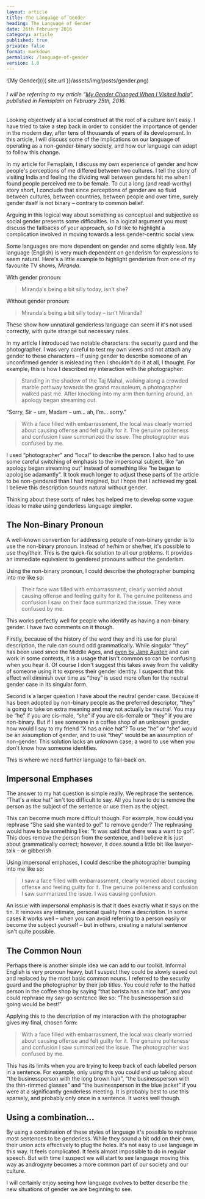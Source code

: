 ```yaml
---
layout: article
title: The Language of Gender
heading: The Language of Gender
date: 26th February 2016
category: article
published: true
private: false
format: markdown
permalink: /language-of-gender
version: 1.0
---
```


![My Gender]({{ site.url }}/assets/img/posts/gender.png)

###### I will be referring to my article “[My Gender Changed When I Visited India](https://femsplain.com/my-gender-changed-when-i-visited-india)”, published in _Femsplain_ on February 25th, 2016.

Looking objectively at a social construct at the root of a culture isn't easy. I have tried to take a step back in order to consider the importance of gender in the modern day, after tens of thousands of years of its development. In this article, I will discuss some of the implications on our language of operating as a non-gender-binary society, and how our language can adapt to follow this change.

In my article for Femsplain, I discuss my own experience of gender and how people's perceptions of me differed between two cultures. I tell the story of visiting India and feeling the dividing wall between genders hit me when I found people perceived me to be female. To cut a long (and read-worthy) story short, I conclude that since perceptions of gender are so fluid between cultures, between countries, between people and over time, surely gender itself is not binary – contrary to common belief.

Arguing in this logical way about something as conceptual and subjective as social gender presents some difficulties. In a logical argument you must discuss the fallbacks of your approach, so I'd like to highlight a complication involved in moving towards a less gender-centric social view.

Some languages are more dependent on gender and some slightly less. My language (English) is very much dependent on genderism for expressions to seem natural. Here's a little example to highlight genderism from one of my favourite TV shows, _Miranda_.

With gender pronoun:

>Miranda's being a bit silly today, isn't she?

Without gender pronoun:

>Miranda's being a bit silly today – isn't Miranda?

These show how unnatural genderless language can seem if it's not used correctly, with quite strange but necessary rules.

In my article I introduced two notable characters: the security guard and the photographer. I was very careful to test my own views and not attach any gender to these characters – if using gender to describe someone of an unconfirmed gender is misleading then I shouldn't do it at all, I thought. For example, this is how I described my interaction with the photographer:

>Standing in the shadow of the Taj Mahal, walking along a crowded marble pathway towards the grand mausoleum, a photographer walked past me. After knocking into my arm then turning around, an apology began streaming out.
>
“Sorry, Sir – um, Madam – um… ah, I’m… sorry.”
>
>With a face filled with embarrassment, the local was clearly worried about causing offense and felt guilty for it. The genuine politeness and confusion I saw summarized the issue. The photographer was confused by me.

I used “photographer” and “local” to describe the person. I also had to use some careful switching of emphasis to the impersonal subject, like “an apology began streaming out” instead of something like “he began to apologise adamantly”. It took much longer to adjust these parts of the article to be non-gendered than I had imagined, but I hope that I achieved my goal. I believe this description sounds natural without gender.

Thinking about these sorts of rules has helped me to develop some vague ideas to make using genderless language simpler.

## The Non-Binary Pronoun

A well-known convention for addressing people of non-binary gender is to use the non-binary pronoun. Instead of he/him or she/her, it's possible to use they/their. This is the quick-fix solution to all our problems. It provides an immediate equivalent to gendered pronouns without the genderism.

Using the non-binary pronoun, I could describe the photographer bumping into me like so:

>Their face was filled with embarrassment, clearly worried about causing offense and feeling guilty for it. The genuine politeness and confusion I saw on their face summarized the issue. They were confused by me.

This works perfectly well for people who identify as having a non-binary gender. I have two comments on it though.

Firstly, because of the history of the word they and its use for plural description, the rule can sound odd grammatically. While singular “they” has been used since the Middle Ages, and [even by Jane Austen](http://www.pemberley.com/janeinfo/austheir.html) and can work in some contexts, it is a usage that isn't common so can be confusing when you hear it. Of course I don't suggest this takes away from the validity of someone using it to express their gender identity. I suspect that this effect will diminish over time as “they” is used more often for the neutral gender case in its singular form.

Second is a larger question I have about the neutral gender case. Because it has been adopted by non-binary people as the preferred descriptor, “they” is going to take on extra meaning and may not actually be neutral. You may be “he” if you are cis-male, “she” if you are cis-female or “they” if you are non-binary. But if I see someone in a coffee shop of an unknown gender, how would I say to my friend “X has a nice hat”? To use “he” or “she” would be an assumption of gender, and to use “they” would be an assumption of non-gender. This solution lacks an unknown case; a word to use when you don't know how someone identifies.

This is where we need further language to fall-back on.

## Impersonal Emphases

The answer to my hat question is simple really. We rephrase the sentence. “That's a nice hat” isn't too difficult to say. All you have to do is remove the person as the subject of the sentence or use them as the object.  

This can become much more difficult though. For example, how could you rephrase “She said she wanted to go!” to remove gender? The rephrasing would have to be something like: “It was said that there was a want to go!”. This does remove the person from the sentence, and I believe it is just about grammatically correct; however, it does sound a little bit like lawyer-talk – or gibberish

Using impersonal emphases, I could describe the photographer bumping into me like so:

>I saw a face filled with embarrassment, clearly worried about causing offense and feeling guilty for it. The genuine politeness and confusion I saw summarized the issue. I was causing confusion.

An issue with impersonal emphasis is that it does exactly what it says on the tin. It removes any intimate, personal quality from a description. In some cases it works well – when you can avoid referring to a person easily or become the subject yourself – but in others, creating a natural sentence isn't quite possible.

## The Common Noun

Perhaps there is another simple idea we can add to our toolkit. Informal English is very pronoun heavy, but I suspect they could be slowly eased out and replaced by the most basic common nouns. I referred to the security guard and the photographer by their job titles. You could refer to the hatted person in the coffee shop by saying “that barista has a nice hat”, and you could rephrase my say-go sentence like so: “The businessperson said going would be best!”

Applying this to the description of my interaction with the photographer gives my final, chosen form:

>With a face filled with embarrassment, the local was clearly worried about causing offense and felt guilty for it. The genuine politeness and confusion I saw summarized the issue. The photographer was confused by me.

This has its limits when you are trying to keep track of each labelled person in a sentence. For example, only using this you could end up talking about “the businessperson with the long brown hair”, “the businessperson with the thin-rimmed glasses” and “the businessperson in the blue jacket” if you were at a significantly genderless meeting. It is probably best to use this sparsely, and probably only once in a sentence. It works well though.

## Using a combination...

By using a combination of these styles of language it's possible to rephrase most sentences to be genderless. While they sound a bit odd on their own, their union acts effectively to plug the holes. It's not easy to use language in this way. It feels complicated. It feels almost impossible to do in regular speech. But with time I suspect we will start to see language moving this way as androgyny becomes a more common part of our society and our culture.

I will certainly enjoy seeing how language evolves to better describe the new situations of gender we are beginning to see.
